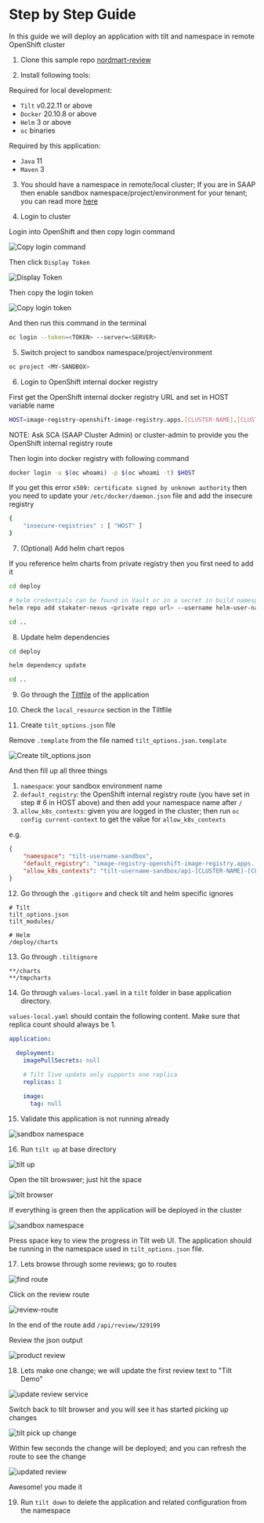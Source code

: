 # Step by Step Guide

In this guide we will deploy an application with tilt and namespace in remote OpenShift cluster

1) Clone this sample repo [nordmart-review](https://github.com/stakater-lab/stakater-nordmart-review)

2) Install following tools:

Required for local development:

- `Tilt` v0.22.11 or above
- `Docker` 20.10.8 or above
- `Helm` 3 or above
- `oc` binaries

Required by this application:

- `Java` 11
- `Maven` 3

3) You should have a namespace in remote/local cluster; If you are in SAAP then enable sandbox namespace/project/environment for your tenant; you can read more [here](https://docs.cloud.stakater.com/content/sre/tenant-operator/customresources.html#_1-tenant)

4) Login to cluster

Login into OpenShift and then copy login command

![Copy login command](./images/copy-login-command.png)

Then click `Display Token`

![Display Token](./images/display-token.png)

Then copy the login token

![Copy login token](./images/copy-login-token.png)

And then run this command in the terminal

```bash
oc login --token=<TOKEN> --server=<SERVER>
```

5) Switch project to sandbox namespace/project/environment

```bash
oc project <MY-SANDBOX>
```

6) Login to OpenShift internal docker registry

First get the OpenShift internal docker registry URL and set in HOST variable name

```bash
HOST=image-registry-openshift-image-registry.apps.[CLUSTER-NAME].[CLUSTER-ID].kubeapp.cloud
```
NOTE: Ask SCA (SAAP Cluster Admin) or cluster-admin to provide you the OpenShift internal registry route

Then login into docker registry with following command

```bash
docker login -u $(oc whoami) -p $(oc whoami -t) $HOST
```

If you get this error `x509: certificate signed by unknown authority` then you need to update your `/etc/docker/daemon.json` file and add the insecure registry

```bash
{
    "insecure-registries" : [ "HOST" ]
}
```

7) (Optional) Add helm chart repos

If you reference helm charts from private registry then you first need to add it

```bash
cd deploy

# helm credentials can be found in Vault or in a secret in build namespace
helm repo add stakater-nexus <private repo url> --username helm-user-name --password ********; 

cd ..
```

8) Update helm dependencies

```bash
cd deploy

helm dependency update

cd ..
```

9) Go through the [Tiltfile](https://github.com/stakater-lab/stakater-nordmart-review/blob/main/Tiltfile) of the application 

10) Check the `local_resource` section in the Tiltfile
 
11) Create `tilt_options.json` file

Remove `.template` from the file named `tilt_options.json.template`

![Create tilt_options.json](./images/tilt-options-json.png)

And then fill up all three things

1. `namespace`: your sandbox environment name
2. `default_registry`: the OpenShift internal registry route (you have set in step # 6 in HOST above) and then add your namespace name after `/`
3. `allow_k8s_contexts`: given you are logged in the cluster; then run `oc config current-context` to get the value for `allow_k8s_contexts`

e.g.

```json
{
    "namespace": "tilt-username-sandbox",
    "default_registry": "image-registry-openshift-image-registry.apps.[CLUSTER-NAME].[CLUSTER-ID].kubeapp.cloud/tilt-username-sandbox",
    "allow_k8s_contexts": "tilt-username-sandbox/api-[CLUSTER-NAME]-[CLUSTER-ID]-kubeapp-cloud:6443/user@email.com"
}
```

12) Go through the `.gitigore` and check tilt and helm specific ignores

```
# Tilt
tilt_options.json
tilt_modules/

# Helm
/deploy/charts
```

13) Go through `.tiltignore`

```
**/charts
**/tmpcharts
```

14) Go through `values-local.yaml` in a `tilt` folder in base application directory. 

`values-local.yaml` should contain the following content. Make sure that replica count should always be 1.

```yaml
application:
    
  deployment:
    imagePullSecrets: null

    # Tilt live update only supports one replica
    replicas: 1

    image:
      tag: null
```

15) Validate this application is not running already

![sandbox namespace](./images/sandbox-env-b4-tilt-up.png)

16) Run `tilt up` at base directory 

![tilt up](./images/tilt-up.png)

Open the tilt browswer; just hit the space

![tilt browser](./images/tilt-browser.png)

If everything is green then the application will be deployed in the cluster

![sandbox namespace](./images/sandbox-env-after-tilt-up.png)

Press space key to view the progress in Tilt web UI. The application should be running in the namespace used in `tilt_options.json` file.

17) Lets browse through some reviews; go to routes

![find route](./images/find-route.png)

Click on the review route

![review-route](./images/review-route.png)

In the end of the route add `/api/review/329199`

Review the json output

![product review](./images/product-review-json-b4-change.png)

18) Lets make one change; we will update the first review text to "Tilt Demo"

![update review service](./images/review-service-to-update.png)

Switch back to tilt browser and you will see it has started picking up changes

![tilt pick up change](./images/tilt-picking-up-change.png)

Within few seconds the change will be deployed; and you can refresh the route to see the change

![updated review](./images/product-review-json-after-change.png)

Awesome! you made it

19) Run `tilt down` to delete the application and related configuration from the namespace
